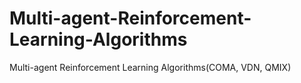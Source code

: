 # Multi-agent-Reinforcement-Learning-Algorithms
Multi-agent Reinforcement Learning Algorithms(COMA, VDN, QMIX)
